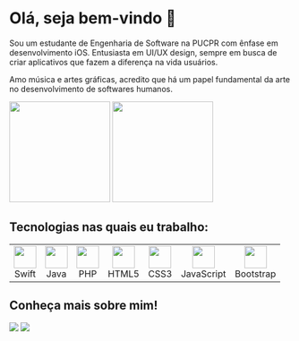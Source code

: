 # Olá, seja bem-vindo 🤟
Sou um estudante de Engenharia de Software na PUCPR com ênfase em desenvolvimento iOS. Entusiasta em UI/UX design, sempre em busca de criar aplicativos que fazem a diferença na vida usuários. 

Amo música e artes gráficas, acredito que há um papel fundamental da arte no desenvolvimento de softwares humanos.

<div>
  <img height="180" src="https://github-readme-stats.vercel.app/api?username=otavioaugustosw&show_icons=true&theme=midnight-purple"/>
  <img height="180" src="https://github-readme-stats.vercel.app/api/top-langs/?username=otavioaugustosw&layout=compact&theme=midnight-purple"/>
</div>

## Tecnologias nas quais eu trabalho:
<table>
  <tr>
    <td align="center">
      <img height="40" src="https://cdn.jsdelivr.net/gh/devicons/devicon@latest/icons/swift/swift-original.svg"/>
      <br>Swift
    </td>
        <td align="center">
      <img height="40" src="https://cdn.jsdelivr.net/gh/devicons/devicon@latest/icons/java/java-original.svg"/>
      <br>Java
    </td>
        <td align="center">
      <img height="40" src="https://cdn.jsdelivr.net/gh/devicons/devicon@latest/icons/php/php-original.svg"/>
      <br>PHP
    </td>
    <td align="center">
      <img height="40" src="https://cdn.jsdelivr.net/gh/devicons/devicon@latest/icons/html5/html5-original.svg"/>
      <br>HTML5
    </td>
    <td align="center">
      <img height="40" src="https://cdn.jsdelivr.net/gh/devicons/devicon@latest/icons/css3/css3-original.svg"/>
      <br>CSS3
    </td>
    <td align="center">
      <img height="40" src="https://cdn.jsdelivr.net/gh/devicons/devicon@latest/icons/javascript/javascript-original.svg"/>
      <br>JavaScript
    </td>
        <td align="center">
      <img height="40" src="https://cdn.jsdelivr.net/gh/devicons/devicon@latest/icons/bootstrap/bootstrap-original.svg"/>
      <br>Bootstrap
    </td>
  </tr>
</table>

## Conheça mais sobre mim!
<div> 
    <a href="https://www.otavioaugustosw.com" target="_blank"><img src="https://img.shields.io/badge/Portfolio-255E63?style=for-the-badge&logo=About.me&logoColor=white" target="_blank"></a> 
  <a href="https://www.linkedin.com/in/otavio-augusto-silva/" target="_blank"><img src="https://img.shields.io/badge/-LinkedIn-%230077B5?style=for-the-badge&logo=linkedin&logoColor=white" target="_blank"></a> 
</div>
